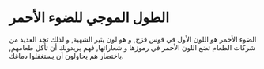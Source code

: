 # الطول الموجي للضوء الأحمر

الضوء الأحمر هو اللون الأول في قوس قزح, و هو لون يثير الشهية, و لذلك تجد العديد
من شركات الطعام تضع اللون الأحمر في رموزها و شعاراتها, فهم يريدونك أن تأكل
طعامهم, باختصار هم يحاولون أن يستغفلوا دماغك.
